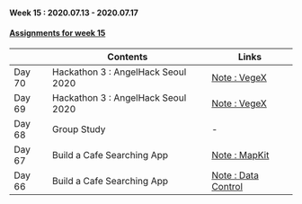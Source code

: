 #### Week 15 : 2020.07.13 - 2020.07.17 ####
#### [Assignments for week 15](https://github.com/KasRoid/MyStudyHistory/tree/master/iOS_Dev_School/Week_15/Assignments)
|     |Contents               |Links |
|-----|-----------------------|------|
|Day 70| Hackathon 3 : AngelHack Seoul 2020 | [Note : VegeX](https://www.notion.so/509378ac1fd64a7d8f33ae9c7328fef2) |
|Day 69| Hackathon 3 : AngelHack Seoul 2020                                                                                                                                                       | [Note : VegeX](https://www.notion.so/509378ac1fd64a7d8f33ae9c7328fef2) |
|Day 68| Group Study                                                                                                                                                            | - |
|Day 67| Build a Cafe Searching App				                                                                                                                                                            | [Note : MapKit](https://www.notion.so/MapKit-680cba3cdad54a50897c227c1a462b70) |
|Day 66| Build a Cafe Searching App                                                                                                                                                          | [Note : Data Control](https://www.notion.so/Data-Control-80456eef11c543a787f6dd11321fe155) |